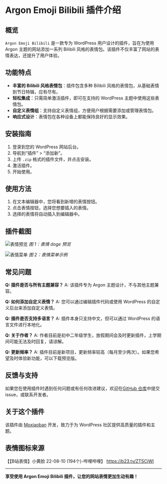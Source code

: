 # Argon Emoji Bilibili 插件介绍

## 概览
`Argon Emoji Bilibili` 是一款专为 WordPress 用户设计的插件，旨在为使用 Argon 主题的网站添加一系列 Bilibili 风格的表情包。该插件不仅丰富了网站的表情表达，还提升了用户体验。

## 功能特点
- **丰富的 Bilibili 风格表情包**：插件包含多种 Bilibili 风格的表情包，从基础表情到节日特辑，应有尽有。
- **轻松集成**：只需简单激活插件，即可在支持的 WordPress 主题中使用这些表情包。
- **自定义表情组**：支持自定义表情组，方便用户根据需要添加或管理表情包。
- **响应式设计**：表情包在各种设备上都能保持良好的显示效果。

## 安装指南
1. 登录到您的 WordPress 网站后台。
2. 导航到“插件” > “添加新”。
3. 上传 `.zip` 格式的插件文件，并点击安装。
4. 激活插件。
5. 开始使用。

## 使用方法
1. 在文本编辑器中，您将看到新增的表情按钮。
2. 点击表情按钮，选择您想要插入的表情。
3. 选择的表情将自动插入到编辑器中。

## 插件截图
![表情预览](https://wmimg.com/i/780/2024/11/6725c06cb0958.png)
*图 1：表情 doge 预览*

![表情菜单](https://wmimg.com/i/780/2024/11/6725c06d0e068.jpg)
*图 2：表情菜单示例*

## 常见问题
**Q: 插件是否与所有主题兼容？**
A: 该插件专为 Argon 主题设计，不与其他主题兼容。

**Q: 如何添加自定义表情？**
A: 您可以通过编辑插件代码或使用 WordPress 的自定义后台来添加自定义表情。

**Q: 插件是否支持多语言？**
A: 插件本身只支持中文，但可以通过 WordPress 的语言文件进行本地化。

**Q: 关于作者？**
A: 作者目前是初中二年级学生，放假期间会及时更新插件，上学期间可能无法及时回复，请谅解。

**Q: 更新频率？**
A: 插件目前是新项目，更新频率较高（每月至少两次）。如果您希望及时体验新功能，可以下载预览版。

## 反馈与支持
如果您在使用插件时遇到任何问题或有任何改进建议，欢迎在[GitHub 仓库](https://github.com/qs5667/argon_bilibili_emoji)中提交 issue，或联系开发者。

## 关于这个插件
该插件由 [Moxiaoban](https://www.mebk.top/) 开发，致力于为 WordPress 社区提供高质量的插件和主题。

## 表情图标来源
【【B站表情】小黄脸 22-08-10 (194个)-哔哩哔哩】 https://b23.tv/ZTSCjWI

---

**享受使用 Argon Emoji Bilibili 插件，让您的网站表情更加生动有趣！**
